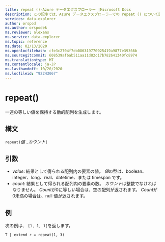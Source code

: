 ```yaml
---
title: repeat ()-Azure データエクスプローラー |Microsoft Docs
description: この記事では、Azure データエクスプローラーでの repeat () について説明します。
services: data-explorer
author: orspod
ms.author: orspodek
ms.reviewer: alexans
ms.service: data-explorer
ms.topic: reference
ms.date: 02/13/2020
ms.openlocfilehash: cfe3c2704f7eb086319770925419a9877e39366b
ms.sourcegitcommit: 608539af6ab511aa11d82c17b782641340fc8974
ms.translationtype: MT
ms.contentlocale: ja-JP
ms.lasthandoff: 10/20/2020
ms.locfileid: "92243067"
---
```

# <a name="repeat"></a>repeat()

一連の等しい値を保持する動的配列を生成します。

## <a name="syntax"></a>構文

`repeat(`*値* `,`*カウント*`)` 

## <a name="arguments"></a>引数

* *value*: 結果として得られる配列内の要素の値。 *値*の型は、boolean、integer、long、real、datetime、または timespan です。   
* *count*: 結果として得られる配列内の要素の数。 *カウント*は整数でなければなりません。
*Count*が0に等しい場合は、空の配列が返されます。
*Count*が0未満の場合は、null 値が返されます。 

## <a name="examples"></a>例

次の例は、 `[1, 1, 1]`を返します。

```kusto
T | extend r = repeat(1, 3)
```